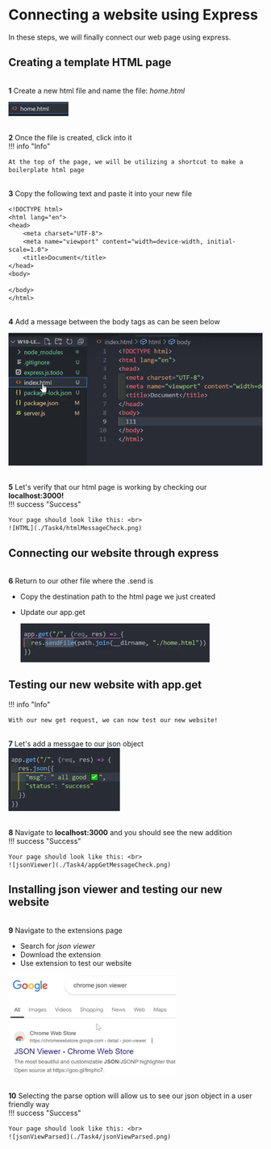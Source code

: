 # Connecting a website using Express

In these steps, we will finally connect our web page using express.

## Creating a template HTML page

<br>**1** Create a new html file and name the file: _home.html_

![renameHTML](./Task4/renameHTML.png)

<br>**2** Once the file is created, click into it<br>
!!! info "Info"

    At the top of the page, we will be utilizing a shortcut to make a boilerplate html page

<br>**3** Copy the following text and paste it into your new file<br>

```
<!DOCTYPE html>
<html lang="en">
<head>
    <meta charset="UTF-8">
    <meta name="viewport" content="width=device-width, initial-scale=1.0">
    <title>Document</title>
</head>
<body>

</body>
</html>
```

<br>**4** Add a message between the body tags as can be seen below<br>

![initHTML](./Task4/intializeHTML.png)

<br>**5** Let's verify that our html page is working by checking our **localhost:3000!**<br>
!!! success "Success"

    Your page should look like this: <br>
    ![HTML](./Task4/htmlMessageCheck.png)

## Connecting our website through express

<br>**6** Return to our other file where the .send is<br>

- Copy the destination path to the html page we just created
- Update our app.get

  ![reinitGet](./Task4/reintializeGet.png)

## Testing our new website with app.get

!!! info "Info"

    With our new get request, we can now test our new website!

<br>**7** Let's add a messgae to our json object<br>
![get](./Task4/appGetMessage.png)

<br>**8** Navigate to **localhost:3000** and you should see the new addition<br>
!!! success "Success"

    Your page should look like this: <br>
    ![jsonViewer](./Task4/appGetMessageCheck.png)

## Installing json viewer and testing our new website

<br>**9** Navigate to the extensions page <br>

- Search for *json viewer*
- Download the extension
- Use extension to test our website

![jsonViewer](./Task4/jsonViewer.png)

<br>**10** Selecting the parse option will allow us to see our json object in a user friendly way<br>
!!! success "Success"

    Your page should look like this: <br>
    ![jsonViewParsed](./Task4/jsonViewParsed.png)
